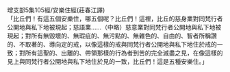 增支部5集105經/安樂住經(莊春江譯)  
「比丘們！有這五個安樂住，哪五個呢？比丘們！這裡，比丘的慈身業對同梵行者公開地與私下地被現起；慈語業……（中略）慈意業對同梵行者公開地與私下地被現起；對所有無毀壞的、無瑕疵的、無污點的、無雜色的、自由的、智者所稱讚的、不取著的、導向定的戒，以像這樣的戒與同梵行者公開地與私下地住於戒的一致；對所有這聖的、出離的、帶領那樣的行為者到苦的完全滅盡之見，在像這樣的見上與同梵行者公開地與私下地住於見的一致，比丘們！這是五種安樂住。」  
  
  
